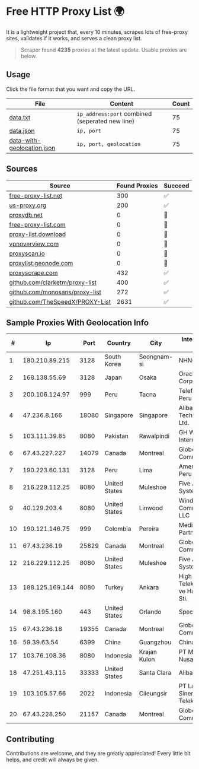 
# Free HTTP Proxy List 🌍

It is a lightweight project that, every 10 minutes, scrapes lots of free-proxy sites, validates if it works, and serves a clean proxy list.


> Scraper found **4235** proxies at the latest update. Usable proxies are below.

## Usage

Click the file format that you want and copy the URL.


|File|Content|Count|
|----|-------|-----|
|[data.txt](https://raw.githubusercontent.com/themiralay/Proxy-List-World/master/data.txt)|`ip_address:port` combined (seperated new line)|75|
|[data.json](https://raw.githubusercontent.com/themiralay/Proxy-List-World/master/data.json)|`ip, port`|75|
|[data-with-geolocation.json](https://raw.githubusercontent.com/themiralay/Proxy-List-World/master/data-with-geolocation.json)|`ip, port, geolocation`|75|

## Sources

|Source|Found Proxies|Succeed|
|------|-------------|-------|
|[free-proxy-list.net](https://free-proxy-list.net)|300|✅|
|[us-proxy.org](https://www.us-proxy.org)|200|✅|
|[proxydb.net](http://proxydb.net)|0|🚫|
|[free-proxy-list.com](https://free-proxy-list.com/?page=&port=&type%5B%5D=http&type%5B%5D=https&up_time=0&search=Search)|0|🚫|
|[proxy-list.download](https://www.proxy-list.download/HTTP)|0|🚫|
|[vpnoverview.com](https://vpnoverview.com/privacy/anonymous-browsing/free-proxy-servers)|0|🚫|
|[proxyscan.io](https://www.proxyscan.io)|0|🚫|
|[proxylist.geonode.com](https://proxylist.geonode.com/api/proxy-list?limit=300&page=1&sort_by=lastChecked&sort_type=desc&protocols=http,https)|0|🚫|
|[proxyscrape.com](https://api.proxyscrape.com/v2/?request=displayproxies&protocol=http&timeout=10000&country=all&ssl=all&anonymity=all)|432|✅|
|[github.com/clarketm/proxy-list](https://raw.githubusercontent.com/clarketm/proxy-list/master/proxy-list-raw.txt)|400|✅|
|[github.com/monosans/proxy-list](https://raw.githubusercontent.com/monosans/proxy-list/main/proxies/http.txt)|272|✅|
|[github.com/TheSpeedX/PROXY-List](https://raw.githubusercontent.com/TheSpeedX/PROXY-List/master/http.txt)|2631|✅|


## Sample Proxies With Geolocation Info

|#|Ip|Port|Country|City|Internet Service Provider|
|-|--|----|-------|----|-------------------------|
|1|180.210.89.215|3128|South Korea|Seongnam-si|NHNCLOUD|
|2|168.138.55.69|3128|Japan|Osaka|Oracle Corporation|
|3|200.106.124.97|999|Peru|Tacna|Telefonica del Peru|
|4|47.236.8.166|18080|Singapore|Singapore|Alibaba (US) Technology Co., Ltd.|
|5|103.111.39.85|8080|Pakistan|Rawalpindi|GH Wireless Internet Service|
|6|67.43.227.227|14079|Canada|Montreal|GloboTech Communications|
|7|190.223.60.131|3128|Peru|Lima|America Movil Peru S.A.C.|
|8|216.229.112.25|8080|United States|Muleshoe|Five Area Systems, LLC|
|9|40.129.203.4|8080|United States|Linwood|Windstream Communications LLC|
|10|190.121.146.75|999|Colombia|Pereira|Media Commerce Partners S.A|
|11|67.43.236.19|25829|Canada|Montreal|GloboTech Communications|
|12|216.229.112.25|8080|United States|Muleshoe|Five Area Systems, LLC|
|13|188.125.169.144|8080|Turkey|Ankara|High Speed Telekomunikasyon ve Hab. Hiz. Ltd. Sti.|
|14|98.8.195.160|443|United States|Orlando|Spectrum|
|15|67.43.236.18|19355|Canada|Montreal|GloboTech Communications|
|16|59.39.63.54|6399|China|Guangzhou|Chinanet|
|17|103.76.108.36|8080|Indonesia|Krajan Kulon|PT Mahawira Nusantara Grup|
|18|47.251.43.115|33333|United States|Santa Clara|Alibaba Cloud LLC|
|19|103.105.57.66|2022|Indonesia|Cileungsir|PT Lambda Sinergi Telekomunikasi|
|20|67.43.228.250|21157|Canada|Montreal|GloboTech Communications|



## Contributing

Contributions are welcome, and they are greatly appreciated! Every
little bit helps, and credit will always be given.

